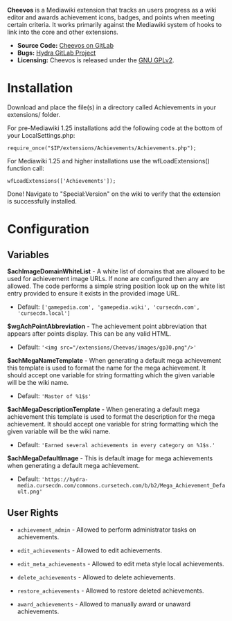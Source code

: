 **Cheevos** is a Mediawiki extension that tracks an users progress as a wiki editor and awards achievement icons, badges, and points when meeting certain criteria.  It works primarily against the Mediawiki system of hooks to link into the core and other extensions.

* **Source Code:** [Cheevos on GitLab](https://gitlab.com/hydrawiki/extensions/cheevos/tree/develop)
* **Bugs:** [Hydra GitLab Project](https://gitlab.com/hydrawiki/extensions/cheevos/issues)
* **Licensing:** Cheevos is released under the [GNU GPLv2](https://gitlab.com/hydrawiki/extensions/cheevos/blob/develop/LICENSE).


# Installation

Download and place the file(s) in a directory called Achievements in your extensions/ folder.

For pre-Mediawiki 1.25 installations add the following code at the bottom of your LocalSettings.php:

`require_once("$IP/extensions/Achievements/Achievements.php");`

For Mediawiki 1.25 and higher installations use the wfLoadExtensions() function call:

`wfLoadExtensions(['Achievements']);`

Done! Navigate to "Special:Version" on the wiki to verify that the extension is successfully installed.


# Configuration

## Variables
**$achImageDomainWhiteList** - A white list of domains that are allowed to be used for achievement image URLs.  If none are configured then any are allowed.  The code performs a simple string position look up on the white list entry provided to ensure it exists in the provided image URL.
* Default: `['gamepedia.com', 'gamepedia.wiki', 'cursecdn.com', 'cursecdn.local']`

**$wgAchPointAbbreviation** - The achievement point abbreviation that appears after points display.  This can be any valid HTML.
* Default: `'<img src="/extensions/Cheevos/images/gp30.png"/>'`

**$achMegaNameTemplate** - When generating a default mega achievement this template is used to format the name for the mega achievement.  It should accept one variable for string formatting which the given variable will be the wiki name.
* Default: `'Master of %1$s'`

**$achMegaDescriptionTemplate** - When generating a default mega achievement this template is used to format the description for the mega achievement.  It should accept one variable for string formatting which the given variable will be the wiki name.
* Default: `'Earned several achievements in every category on %1$s.'`

**$achMegaDefaultImage** - This is default image for mega achievements when generating a default mega achievement.
* Default: `'https://hydra-media.cursecdn.com/commons.cursetech.com/b/b2/Mega_Achievement_Default.png'`

## User Rights
* `achievement_admin` - Allowed to perform administrator tasks on achievements.

* `edit_achievements` - Allowed to edit achievements.

* `edit_meta_achievements` - Allowed to edit meta style local achievements.

* `delete_achievements` - Allowed to delete achievements.

* `restore_achievements` - Allowed to restore deleted achievements.

* `award_achievements` - Allowed to manually award or unaward achievements.